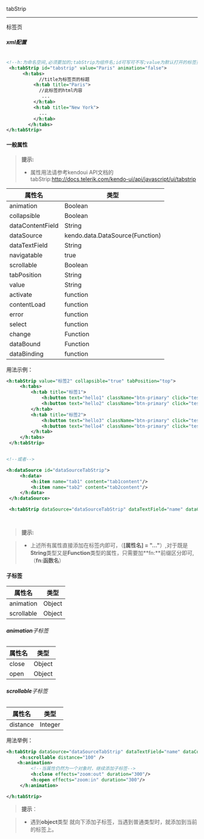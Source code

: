 tabStrip

-------------

标签页



##### xml配置



```xml

<!--h:为命名空间,必须要加的;tabStrip为组件名;id可写可不写;value为默认打开的标签页，属性值为tab页的title的值-->
 <h:tabStrip id="tabstrip" value="Paris" animation="false">
      <h:tabs>
            //title为标签页的标题
          <h:tab title="Paris">
            //此标签的html内容  
             ...
          </h:tab>
          <h:tab title="New York">
            ...
          </h:tab>
        </h:tabs>
</h:tabStrip>

```



#### **一般属性**

> **提示:**
> - 属性用法请参考kendoui API文档的tabStrip:http://docs.telerik.com/kendo-ui/api/javascript/ui/tabstrip


属性名|类型
----|----
animation|Boolean
collapsible|Boolean
dataContentField|String
dataSource | kendo.data.DataSource(Function)
dataTextField|String
navigatable|true
scrollable|Boolean
tabPosition|String
value|String
activate|function
contentLoad|function
error|function
select|function
change| Function
dataBound | Function
dataBinding|function



用法示例：

```xml
<h:tabStrip value="标签2" collapsible="true" tabPosition="top">
     <h:tabs>
         <h:tab title="标签1">
             <h:button text="hello1" className="btn-primary" click="test" enable="true" icon="cancel"/>
             <h:button text="hello2" className="btn-primary" click="test" enable="true" icon="cancel"/>
         </h:tab>
         <h:tab title="标签2">
             <h:button text="hello3" className="btn-primary" click="test" enable="true" icon="cancel"/>
             <h:button text="hello4" className="btn-primary" click="test" enable="true" icon="cancel"/>
         </h:tab>
     </h:tabs>
 </h:tabStrip>


<!--或者-->

<h:dataSource id="dataSourceTabStrip">
     <h:data>
         <h:item name="tab1" content="tab1content"/>
         <h:item name="tab2" content="tab2content"/>
     </h:data>
 </h:dataSource>

 <h:tabStrip dataSource="dataSourceTabStrip" dataTextField="name" dataContentField="content" />




```

> **提示:**



> - 上述所有属性直接添加在标签内即可，（**[属性名] = "..."**）,对于既是**String**类型又是**Function**类型的属性，只需要加**fn:**前缀区分即可,（**fn:函数名**）





#### **子标签**



属性名 | 类型
-------- | ---
animation | Object
scrollable| Object

###### **animation**子标签

属性名| 类型
------ |----
close | Object
open | Object


###### **scrollable**子标签

属性名|类型
----|----
distance|Integer

用法举例：
```xml
<h:tabStrip dataSource="dataSourceTabStrip" dataTextField="name" dataContentField="content">
     <h:scrollable distance="100" />
    <h:animation>
         <!--当属性仍然为一个对象时，继续添加子标签-->
         <h:close effects="zoom:out" duration="300"/>
         <h:open effects="zoom:in" duration="300"/>
     </h:animation>

</h:tabStrip>

```

>**提示**：



> - 遇到**object**类型 就向下添加子标签，当遇到普通类型时，就添加到当前的标签上。


